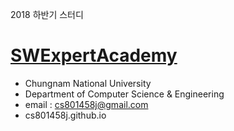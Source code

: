 2018 하반기 스터디


[SWExpertAcademy](https://www.swexpertacademy.com/main/main.do)
============================





- Chungnam National University
- Department of Computer Science & Engineering
- email : cs801458j@gmail.com
- cs801458j.github.io
